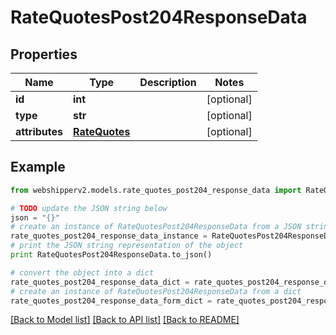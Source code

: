 # RateQuotesPost204ResponseData


## Properties
Name | Type | Description | Notes
------------ | ------------- | ------------- | -------------
**id** | **int** |  | [optional] 
**type** | **str** |  | [optional] 
**attributes** | [**RateQuotes**](RateQuotes.md) |  | [optional] 

## Example

```python
from webshipperv2.models.rate_quotes_post204_response_data import RateQuotesPost204ResponseData

# TODO update the JSON string below
json = "{}"
# create an instance of RateQuotesPost204ResponseData from a JSON string
rate_quotes_post204_response_data_instance = RateQuotesPost204ResponseData.from_json(json)
# print the JSON string representation of the object
print RateQuotesPost204ResponseData.to_json()

# convert the object into a dict
rate_quotes_post204_response_data_dict = rate_quotes_post204_response_data_instance.to_dict()
# create an instance of RateQuotesPost204ResponseData from a dict
rate_quotes_post204_response_data_form_dict = rate_quotes_post204_response_data.from_dict(rate_quotes_post204_response_data_dict)
```
[[Back to Model list]](../README.md#documentation-for-models) [[Back to API list]](../README.md#documentation-for-api-endpoints) [[Back to README]](../README.md)


